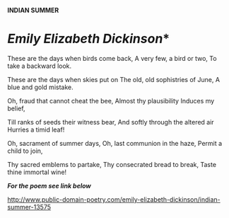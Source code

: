 **INDIAN SUMMER**
# *Emily Elizabeth Dickinson**

 These are the days when birds come back,
 A very few, a bird or two,
 To take a backward look.
 
 These are the days when skies put on
 The old, old sophistries of June,
 A blue and gold mistake.
 
 Oh, fraud that cannot cheat the bee,
 Almost thy plausibility
 Induces my belief,
 
 Till ranks of seeds their witness bear,
 And softly through the altered air
 Hurries a timid leaf!
 
 Oh, sacrament of summer days,
 Oh, last communion in the haze,
 Permit a child to join,
 
 Thy sacred emblems to partake,
 Thy consecrated bread to break,
 Taste thine immortal wine!
    
 **_For the poem see link below_**
 
 http://www.public-domain-poetry.com/emily-elizabeth-dickinson/indian-summer-13575
